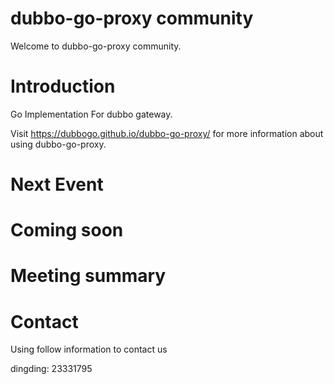 # dubbo-go-proxy community
Welcome to dubbo-go-proxy community.

# Introduction
Go Implementation For dubbo gateway.

Visit https://dubbogo.github.io/dubbo-go-proxy/ for more information about using dubbo-go-proxy.

# Next Event

# Coming soon

# Meeting summary

# Contact
Using follow information to contact us

dingding: 23331795
